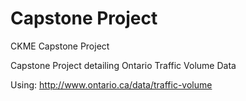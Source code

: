 # Capstone Project
CKME Capstone Project

Capstone Project detailing Ontario Traffic Volume Data

Using: http://www.ontario.ca/data/traffic-volume
